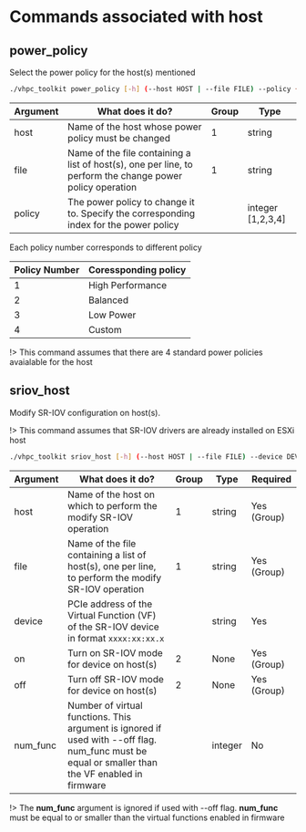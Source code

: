 # Commands associated with host

## power_policy
Select the power policy for the host(s) mentioned
```bash
./vhpc_toolkit power_policy [-h] (--host HOST | --file FILE) --policy {1,2,3,4}
```

| **Argument**          	 | **What does it do?**                       | Group | Type              |
|-----------------------|--------------------------------------------|-------|-------------------|
| host                 	 | Name of the host whose power policy must be changed | 1     | string            |
| file            	     | Name of the file containing a list of host(s), one per line, to perform the change power policy operation| 1     | string            |
| policy                	 | The power policy to change it to. Specify the corresponding index for the power policy  |       | integer [1,2,3,4] |

Each policy number corresponds to different policy

| **Policy Number**   | **Coressponding policy** |
|---------------------|-------------------------|
| 1                 	 | High Performance        |
| 2              	    | Balanced                | 
| 3                	  | Low Power               |
| 4                	  | Custom                  |


!> This command assumes that there are 4 standard power policies avaialable for the host

## sriov_host
Modify SR-IOV configuration on host(s). 

!> This command assumes that SR-IOV drivers are already installed on ESXi host 

```bash
./vhpc_toolkit sriov_host [-h] (--host HOST | --file FILE) --device DEVICE (--on | --off) [--num_func NUM_FUNC]
```


| **Argument**          	   | **What does it do?**                                                                                                                       | Group | Type    | Required    |
|---------------------------|--------------------------------------------------------------------------------------------------------------------------------------------|------|---------|-------------|
| host                 	    | Name of the host on which to perform the modify SR-IOV operation                                                                           | 1    | string  | Yes (Group) |
| file            	         | Name of the file containing a list of host(s), one per line, to perform the modify SR-IOV operation                                        | 1    | string  | Yes (Group) |
| device                	   | PCIe address of the Virtual Function (VF) of the SR-IOV device in format `xxxx:xx:xx.x`                                                      |      | string  | Yes         |
| on                	       | Turn on SR-IOV mode for device on host(s)                                                                                                  | 2    | None    | Yes (Group) |
| off                	      | Turn off SR-IOV mode for device on host(s)                                                                                                 | 2    | None    | Yes (Group) |
| num_func                	 | Number of virtual functions. This argument is ignored if used with --off flag. num_func must be equal or smaller than the VF enabled in firmware |      | integer | No          |

!> The **num_func** argument is ignored if used with --off flag. **num_func** must be equal to or smaller than the virtual functions enabled in firmware
